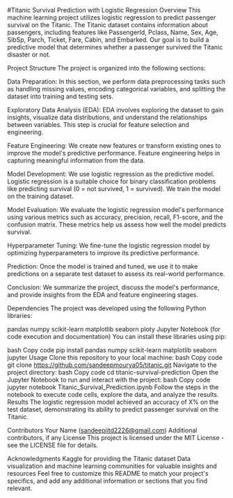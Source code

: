 
#Titanic Survival Prediction with Logistic Regression
Overview
This machine learning project utilizes logistic regression to predict passenger survival on the Titanic. The Titanic dataset contains information about passengers, including features like PassengerId, Pclass, Name, Sex, Age, SibSp, Parch, Ticket, Fare, Cabin, and Embarked. Our goal is to build a predictive model that determines whether a passenger survived the Titanic disaster or not.

Project Structure
The project is organized into the following sections:

Data Preparation: In this section, we perform data preprocessing tasks such as handling missing values, encoding categorical variables, and splitting the dataset into training and testing sets.

Exploratory Data Analysis (EDA): EDA involves exploring the dataset to gain insights, visualize data distributions, and understand the relationships between variables. This step is crucial for feature selection and engineering.

Feature Engineering: We create new features or transform existing ones to improve the model's predictive performance. Feature engineering helps in capturing meaningful information from the data.

Model Development: We use logistic regression as the predictive model. Logistic regression is a suitable choice for binary classification problems like predicting survival (0 = not survived, 1 = survived). We train the model on the training dataset.

Model Evaluation: We evaluate the logistic regression model's performance using various metrics such as accuracy, precision, recall, F1-score, and the confusion matrix. These metrics help us assess how well the model predicts survival.

Hyperparameter Tuning: We fine-tune the logistic regression model by optimizing hyperparameters to improve its predictive performance.

Prediction: Once the model is trained and tuned, we use it to make predictions on a separate test dataset to assess its real-world performance.

Conclusion: We summarize the project, discuss the model's performance, and provide insights from the EDA and feature engineering stages.

Dependencies
The project was developed using the following Python libraries:

pandas
numpy
scikit-learn
matplotlib
seaborn
ploty
Jupyter Notebook (for code execution and documentation)
You can install these libraries using pip:

bash
Copy code
pip install pandas numpy scikit-learn matplotlib seaborn jupyter
Usage
Clone this repository to your local machine:
bash
Copy code
git clone https://github.com/sandeepmourya05/titanic.git
Navigate to the project directory:
bash
Copy code
cd titanic-survival-prediction
Open the Jupyter Notebook to run and interact with the project:
bash
Copy code
jupyter notebook Titanic_Survival_Prediction.ipynb
Follow the steps in the notebook to execute code cells, explore the data, and analyze the results.
Results
The logistic regression model achieved an accuracy of X% on the test dataset, demonstrating its ability to predict passenger survival on the Titanic.

Contributors
Your Name (sandeepiitd2226@gmail.com)
Additional contributors, if any
License
This project is licensed under the MIT License - see the LICENSE file for details.

Acknowledgments
Kaggle for providing the Titanic dataset
Data visualization and machine learning communities for valuable insights and resources
Feel free to customize this README to match your project's specifics, and add any additional information or sections that you find relevant.
